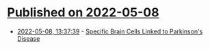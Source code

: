 # [Published on 2022-05-08](index.md)

* [2022-05-08, 13:37:39](https://news.ycombinator.com/item?id=31303846) - [Specific Brain Cells Linked to Parkinson's Disease](https://www.the-scientist.com/news-opinion/specific-brain-cells-linked-to-parkinson-s-disease-69988)

